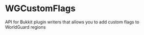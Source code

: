 WGCustomFlags
=============
API for Bukkit plugin writers that allows you to add custom flags to WorldGuard regions
